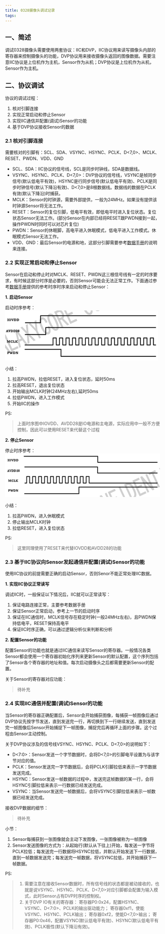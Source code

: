 ```yaml
---
title: 0328摄像头调试记录
tags:
---
```


## 一、简述

调试0328摄像头需要使用两套协议：IIC和DVP，IIC协议用来读写摄像头内部的寄存器来控制摄像头的功能，DVP协议用来接收摄像头返回的图像数据。需要注意IIC协议是上位机作为主机，Sensor作为从机；DVP协议是上位机作为从机，Sensor作为主机。

## 二、协议调试

协议的调试过程：
1. 核对引脚连接
2. 实现正常启动和停止Sensor
3. 实现IIC通信并配置(调试)Sensor的功能
4. 基于DVP协议接收Sensor的数据

### 2.1 核对引脚连接

需要核对的引脚有：SCL、SDA、VSYNC、HSYNC、PCLK、D<7,0>、MCLK、RESET、PWDN、VDD、GND

- SCL、SDA：IIC协议的信号线，SCL是同步时钟线，SDA是数据线。
- VSYNC、HSYNC、PCLK、D<7,0>：DVP协议的信号线，VSYNC是帧同步信号(默认低电平有效)，HSYNC是行同步信号(默认低电平有效)、PCLK是同步时钟信号(默认下降沿有效)、D<7,0>是8根数据线。数据线的数据在PCLK有效(默认下降沿)时捕获。
- MCLK：Sensor的时钟源，需要外部提供，一般为24MHz。如果没有提供该时钟源Sensor将无法工作。
- RESET：Sensor的复位引脚，低电平有效，即低电平时进入复位状态。复位状态Sensor无法工作。(部分Sensor在内部已经将RESET跟PWDN接到一起，操作PWDN时同时可以对芯片复位)
- PWDN：Sensor的休眠脚，高电平进入休眠模式，低电平进入工作模式。休眠模式Sensor无法工作。
- VDD、GND：最后Sensor的电源和地，这部分引脚需要参考[数据手册](https://mangopi.cc/_media/gc0328c_datasheet_released_v1.0_20140930.pdf)的说明来连接。

### 2.2 实现正常启动和停止Sensor

Sensor在启动和停止时对MCLK、RESET、PWDN这三根信号线有一定的时序要求，有时候这部分时序是必要的，否则Sensor可能会无法正常工作。下面通过参考[数据手册](https://mangopi.cc/_media/gc0328c_datasheet_released_v1.0_20140930.pdf)提供的参考时序时序来启动和停止Sensor：


**1. 启动Sensor**

启动时序参考：
![](../assets/0328_poweron.png)

小结：
1. 拉高PWDN，拉低RESET，进入复位状态，延时50ms
2. 拉高RESET，退出复位状态
3. 开始输出MCLK时钟(24MHz左右),延时50ms
4. 拉低PWDN，进入工作模式
5. 开始IIC的操作

PS:
> 上面时序图中IOVDD、AVDD28是IO电源和主电源，实际应用中一般不方便控制，因此可以使用RESET来代替这个过程

**2. 停止Sensor**

停止时序参考：
![](../assets/0328_poweroff.png)

小结：
1. 拉高PWDN，进入休眠模式
2. 停止输出MCLK时钟
3. 拉低RESET，进入复位状态

PS:
> 这里同理使用了RESET来代替IOVDD和AVDD28的功能

### 2.3 基于IIC协议向Sensor发起通信并配置(调试)Sensor的功能

使用IIC协议的前提需要正确的启动Sensor，否则Senor不能正常处理IIC数据。

**1. 实现IIC协议正常读写**

调试IIC时，一般保证以下情况后，IIC就可以正常读写：
1. 保证电路连接正常，主要参考数据手册
2. 保证Sensor正常启动，参考上一节的启动时序
3. 保证在IIC通信时，MCLK信号存在稳定时钟(一般24MHz左右)，且PWDN保持低电平，RESET保持高电平
4. 保证IIC时序正确，可以通过逻辑分析仪来判断和分析

**2. 配置Sensor的功能**

配置Sensor的功能也就是通过IIC通信来读写Sensor的寄存器。一般情况各类Sensor都会使用一个寄存器初始化序列来更新Sensor的默认配置，这个序列包括了Sensor各个寄存器的地址和值。每次启动摄像头之后都需要更新Sensor的配置。

关于Sensor的寄存器对应功能：

> 待补充

### 2.4 实现IIC通信并配置(调试)Sensor的功能

当Sensor的寄存器正确配置后，Sensor会开始捕获图像，每捕获一帧图像后通过DVP协议先按字节发送，直到发送完一行，再切换到下一行继续发送，直到发送完一帧图像后Sensor开始捕捉下一帧图像，捕捉完后再循环上面的步骤。这个过程由Sensor主动控制。

关于DVP协议涉及的信号线VSYNC、HSYNC、PCLK、D<7,0>的说明如下：
- D<7:0>：Sensor发送一个字节数据时，会将D<7,0>的引脚电平设置为与该字节对应的值。
- PCLK：Sensor发送完一字节数据后，会将PCLK引脚拉低来表示一字节数据发送完成。
- HSYNC：Sensor发送一帧数据的过程中，发送完这帧数据的某一行，会将HSYNC引脚拉低来表示一行数据已经发送完成。
- VSYNC：当Sensor发送完一帧数据后，会将VSYNC引脚拉低来表示一帧数据已经发送完成。

接收DVP数据的细节：

> 待补充

小节：
1. Sensor每捕获到一张图像就会主动下发图像，一张图像被称为一帧图像
2. Sensor发送图像的方式为：从起始行(默认从下往上)开始，每发送一字节将PCLK拉低；每发送完一行数据将HSYNC拉低，并默认开始发送下一行数据，直到一帧数据发送完；每发送完一帧数据，将VSYNC拉低，并开始捕获下一帧数据。

PS:
> 1. 需要注意在接收Sensor数据时，所有信号线的状态都是被动接收的，也就是说VSYNC、HSYNC、PCLK、D<7,0>对应引脚都会配置为输入模式，此时Sensor占有DVP时序的控制权。
> 2. 关于DVP IO有关的寄存器：
> 寄存器P0:0x24，配置HSYNC、VSYNC、D<7:0>、PCLK的输出驱动能力；
> 寄存器0xf1，使能VSYNC、HSYNC、PCLK输出；
> 寄存器0xf2，使能D<7,0>输出；
> 寄存器P0:0x46，配置VSYNC(默认低电平有效)、HSYNC(默认低电平有效)、PCLK极性(默认下降沿有效)。

